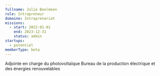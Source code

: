 ```yaml
---
fullname: Julie Beelmeon
role: Intrapreneur
domaine: Intraprenariat
missions:
  - start: 2022-01-01
    end: 2023-12-31
    status: admin
startups:
  - potentiel
memberType: beta
---
```


Adjointe en charge du photovoltaïque
Bureau de la production électrique et des énergies renouvelables
